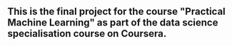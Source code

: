 

## This is the final project for the course "Practical Machine Learning" as part of the data science specialisation course on Coursera.


